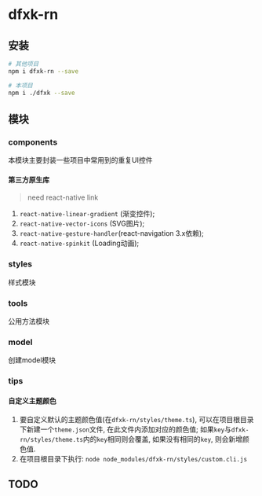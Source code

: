 # dfxk-rn

## 安装
```bash
# 其他项目
npm i dfxk-rn --save

# 本项目
npm i ./dfxk --save
```
## 模块

### components
本模块主要封装一些项目中常用到的重复UI控件

#### 第三方原生库
> need react-native link
1. `react-native-linear-gradient` (渐变控件);
2. `react-native-vector-icons` (SVG图片);
3. `react-native-gesture-handler`(react-navigation 3.x依赖);
4. `react-native-spinkit` (Loading动画);

### styles
样式模块

### tools
公用方法模块

### model
创建model模块

### tips
#### 自定义主题颜色
1. 要自定义默认的主题颜色值(在`dfxk-rn/styles/theme.ts`), 可以在项目根目录下新建一个`theme.json`文件, 在此文件内添加对应的颜色值; 如果`key`与`dfxk-rn/styles/theme.ts`内的`key`相同则会覆盖, 如果没有相同的`key`, 则会新增颜色值.
2. 在项目根目录下执行: `node node_modules/dfxk-rn/styles/custom.cli.js`

## TODO
